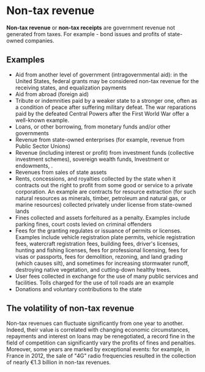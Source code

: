 # Non-tax revenue

**Non-tax revenue** or **non-tax receipts** are government revenue not generated from taxes. For example - bond issues and profits of state-owned companies.

## Examples
- Aid from another level of government (intragovernmental aid): in the United States, federal grants may be considered non-tax revenue for the receiving states, and equalization payments
- Aid from abroad (foreign aid)
- Tribute or indemnities paid by a weaker state to a stronger one, often as a condition of peace after suffering military defeat. The war reparations paid by the defeated Central Powers after the First World War offer a well-known example.
- Loans, or other borrowing, from monetary funds and/or other governments
- Revenue from state-owned enterprises (for example, revenue from Public Sector Unions)
- Revenue (including interest or profit) from investment funds (collective investment schemes), sovereign wealth funds, Investment or endowments, .
- Revenues from sales of state assets
- Rents, concessions, and royalties collected by the state when it contracts out the right to profit from some good or service to a private corporation. An example are contracts for resource extraction (for such natural resources as minerals, timber, petroleum and natural gas, or marine resources) collected privately under license from state-owned lands
- Fines collected and assets forfeitured as a penalty. Examples include parking fines, court costs levied on criminal offenders
- Fees for the granting regulates or issuance of permits or licenses. Examples include vehicle registration plate permits, vehicle registration fees, watercraft registration fees, building fees, driver's licenses, hunting and fishing licenses, fees for professional licensing, fees for visas or passports, fees for demolition, rezoning, and land grading (which causes silt), and sometimes for increasing stormwater runoff, destroying native vegetation, and cutting-down healthy trees.
- User fees collected in exchange for the use of many public services and facilities. Tolls charged for the use of toll roads are an example
- Donations and voluntary contributions to the state

## The volatility of non-tax revenue
Non-tax revenues can fluctuate significantly from one year to another. Indeed, their value is correlated with changing economic circumstances, repayments and interest on loans may be renegotiated, a record fine in the field of competition can significantly vary the profits of fines and penalties. Moreover, some years are marked by exceptional events: for example, in France in 2012, the sale of "4G" radio frequencies resulted in the collection of nearly €1.3 billion in non-tax revenues. 